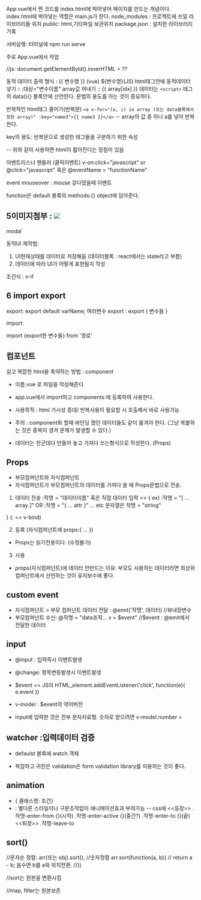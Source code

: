 App.vue에서 짠 코드를 index.html에 박아넣어 페이지를 만드는 개념이다.
index.html에 박아넣는 역할은 main.js가 한다.
node_modules : 프로젝트에 쓰일 라이브러리들 위치
public: html,기타파일 보관위치
package.json : 설치한 라이브러리 기록

서버실행: 터미널에 npm run serve

주로 App.vue에서 작업

//js: document.getElementById().innerHTML = ??

동적 데이터 출력 형식 : {{ 변수명 }} (vue) \${변수명}(JS)
html태그안에 동적데이터 넣기 :: :대상="변수이름"
array값 꺼내기 :: {{ array[idx] }}
데이터는 `<script>` 태그의 data(){} 블록안에 선언한다.
문법의 용도를 아는 것이 중요하다.

반복적인 html태그 줄이기(반복문)
`<a v-for="(a, i) in array (또는 data블록에서 정한 array)" :key="name3">{{ name3 }}</a>` -- array의 값 중 하나 a를 넣어 반복한다.

key의 용도: 반복문으로 생성한 태그들을 구분하기 위한 속성

-- 위와 같이 사용하면 html이 짧아진다는 장점이 있음

이벤트리스너 핸들러 (클릭이벤트)
v-on:click="javascript" or @click="javascript"
혹은
@eventName = "functionName"

event mouseover : mouse 갖다댔을때 이벤트

function은 default 블록의 methods:{} object에 담아준다.

## 5이미지첨부 : <img src ="주소">

modal

동적UI 제작법:

1. UI현재상태를 데이터로 저장해둠 (데이터블록 : react에서는 state라고 부름)
2. 데이터에 따라 UI가 어떻게 표현될지 작성

조건식 : v-if

## 6 import export

export:
export default varName;
여러변수 export : export { 변수들 }

import:

import {export한 변수들} from '경로'

## 컴포넌트

길고 복잡한 html을 축약하는 방법 : component

- 이름.vue 로 파일을 작성해준다
- app.vue에서 import하고 components:에 등록하여 사용한다.

- 사용목적 : html 가시성 증대/ 반복사용이 필요할 시 호출해서 바로 사용가능
- 주의 : component화 할때 바인딩 했던 데이터들도 같이 옮겨야 한다. (그냥 복붙하는 것은 중복이 생겨 문제가 발생할 수 있다.)

- 데이터는 한군데다 만들어 놓고 가져다 쓰는형식으로 작성한다. (Props)

## Props

- 부모컴퍼넌트와 자식컴퍼넌트
- 자식컴퍼넌트가 부모컴퍼넌트의 데이터를 가져다 쓸 때 Props문법으로 전송.

1. 데이터 전송 :작명 = "데이터이름" 혹은 직접 데이터 입력 >> {
   ex)
   :작명 = "[ ... array ]" OR
   :작명 = "{ ... attr }" ... etc
   문자열은
   작명 = "string"

} (: == v-bind)

2. 등록 (자식컴퍼넌트에 props:{ ... })

- Props는 읽기전용이다. (수정불가)

3. 사용

- props(자식컴퍼넌트)에 데이터 안만드는 이유: 부모도 사용하는 데이터라면 최상위컴퍼넌트에서 선언하는 것이 유지보수에 좋다.

## custom event

- 자식컴퍼넌트 > 부모 컴퍼넌트 데이터 전달 : @emit('작명', 데이터) //뷰내장변수
- 부모컴퍼넌트 수신: @작명 = "data조작... x = $event" //$event : @emit에서 전달한 데이터

## input

- @input : 입력즉시 이벤트발생
- @change: 항목변동발생시 이벤트발생
- \$event == JS의 HTML_element.addEventListener('click', function(e){
  e.event
  })
- v-model : \$event의 약어버전

- input에 입력한 것은 전부 문자자료형. 숫자로 받으려면 v-model.number =

## watcher :입력데이터 검증

- defaulst 블록에 watch 객체

- 복잡하고 귀찬은 validation은 form validation library를 이용하는 것이 좋다.

## animation

- <div class="start" :class="{ end: true }"> { 클래스명: 조건}
- <transition name="작명"> : 별다른 스타일이나 구문조작없이 애니메이션효과 부여가능
  -- css에 <<등장>> .작명-enter-from {}(시작) .작명-enter-active {}(중간?) .작명-enter-to {}(끝)
  <<퇴장>> .작명-leave-to

## sort()

//문자순 정렬: arr(또는 obj).sort();
//숫자정렬 arr.sort(function(a, b){
// return a - b; 음수면 b를 a와 위치전환.
//})

//sort는 원본을 변환시킴

//map, filter는 원본보존
